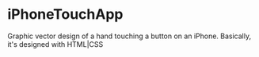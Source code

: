 # iPhoneTouchApp
Graphic vector design of a hand touching a button on an iPhone. Basically, it's designed with HTML|CSS
